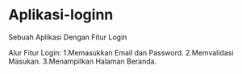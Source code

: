 # Aplikasi-loginn
Sebuah Aplikasi Dengan Fitur Login

Alur Fitur Login:
1.Memasukkan Email dan Password.
2.Memvalidasi Masukan.
3.Menampilkan Halaman Beranda.
